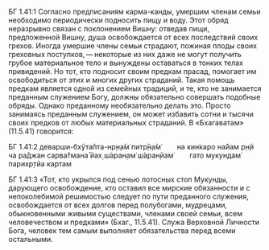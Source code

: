 БГ 1.41:1	Согласно предписаниям карма-канды, умершим членам семьи необходимо периодически подносить пищу и воду. Этот обряд неразрывно связан с поклонением Вишну: отведав пищи, предложенной Вишну, душа освобождается от всех последствий своих грехов. Иногда умершие члены семьи страдают, пожиная плоды своих греховных поступков, — некоторые из них даже не могут получить грубое материальное тело и вынуждены оставаться в тонких телах привидений. Но тот, кто подносит своим предкам прасад, помогает им освободиться от этих и многих других страданий. Такая помощь предкам является одной из семейных традиций, и те, кто не занимается преданным служением Богу, должны обязательно совершать подобные обряды. Однако преданному необязательно делать это. Просто занимаясь преданным служением, он может избавить сотни и тысячи своих предков от любых материальных страданий. В «Бхагаватам» (11.5.41) говорится:

БГ 1.41:2	деварши-бхӯта̄пта-нр̣н̣а̄м̇ питр̣̄н̣а̄м̇   на кин̇каро на̄йам р̣н̣ӣ ча ра̄джан сарва̄тмана̄ йах̣ ш́аран̣ам̇ ш́аран̣йам̇   гато мукундам̇ парихр̣тйа картам

БГ 1.41:3	«Тот, кто укрылся под сенью лотосных стоп Мукунды, дарующего освобождение, кто оставил все мирские обязанности и с непоколебимой решимостью следует по пути преданного служения, освобождается от всех долгов перед полубогами, мудрецами, обыкновенными живыми существами, членами своей семьи, всем человечеством и предками» (Бхаг., 11.5.41). Служа Верховной Личности Бога, человек тем самым выполняет обязательства перед всеми остальными.